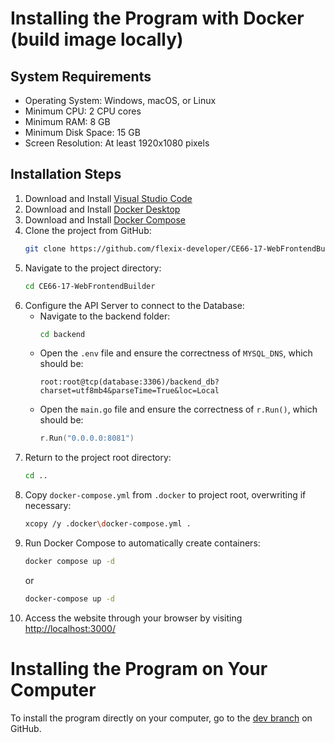 # Installing the Program with Docker (build image locally)

## System Requirements
- Operating System: Windows, macOS, or Linux
- Minimum CPU: 2 CPU cores
- Minimum RAM: 8 GB
- Minimum Disk Space: 15 GB
- Screen Resolution: At least 1920x1080 pixels

## Installation Steps
1. Download and Install [Visual Studio Code](https://code.visualstudio.com/)
2. Download and Install [Docker Desktop](https://www.docker.com/products/docker-desktop/)
3. Download and Install [Docker Compose](https://docs.docker.com/compose/install/)
4. Clone the project from GitHub:
    ```bash
    git clone https://github.com/flexix-developer/CE66-17-WebFrontendBuilder.git
    ```
5. Navigate to the project directory:
    ```bash
    cd CE66-17-WebFrontendBuilder
    ```
6. Configure the API Server to connect to the Database:
    - Navigate to the backend folder:
        ```bash
        cd backend
        ```
    - Open the `.env` file and ensure the correctness of `MYSQL_DNS`, which should be:
        ```
        root:root@tcp(database:3306)/backend_db?charset=utf8mb4&parseTime=True&loc=Local
        ```
    - Open the `main.go` file and ensure the correctness of `r.Run()`, which should be:
        ```go
        r.Run("0.0.0.0:8081")
        ```
7. Return to the project root directory:
    ```bash
    cd ..
    ```
8. Copy `docker-compose.yml` from `.docker` to project root, overwriting if necessary:
    ```bash
    xcopy /y .docker\docker-compose.yml .
    ```
9.  Run Docker Compose to automatically create containers:
    ```bash
    docker compose up -d
    ```
    or
    ```bash
    docker-compose up -d
    ```
10. Access the website through your browser by visiting [http://localhost:3000/](http://localhost:3000/)

# Installing the Program on Your Computer

To install the program directly on your computer, go to the [dev branch](https://github.com/flexix-developer/CE66-17-WebFrontendBuilder/tree/dev) on GitHub.
